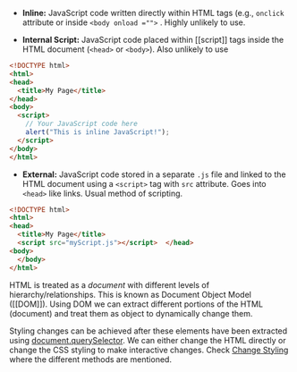 
- **Inline:** JavaScript code written directly within HTML tags (e.g., `onclick` attribute or inside `<body onload ="">` . Highly unlikely to use.

- **Internal Script:** JavaScript code placed within [[script]] tags inside the HTML document (`<head>` or `<body>`). Also unlikely to use
```html
<!DOCTYPE html>
<html>
<head>
  <title>My Page</title>
</head>
<body>
  <script>
    // Your JavaScript code here
    alert("This is inline JavaScript!");
  </script>
</body>
</html>
```

- **External:** JavaScript code stored in a separate `.js` file and linked to the HTML document using a `<script>` tag with `src` attribute. Goes into `<head>` like links. Usual method of scripting.
```html
<!DOCTYPE html>
<html>
<head>
  <title>My Page</title>
  <script src="myScript.js"></script>  </head>
<body>
  </body>
</html>
```

HTML is treated as a *document* with different levels of hierarchy/relationships. This is known as Document Object Model ([[DOM]]). Using DOM we can extract different portions of the HTML (document) and treat them as object to dynamically change them. 

Styling changes can be achieved after these elements have been extracted using [document.querySelector](document.querySelector.md). We can either change the HTML directly or change the CSS styling to make interactive changes. Check [Change Styling](Change%20Styling.md) where the different methods are mentioned.